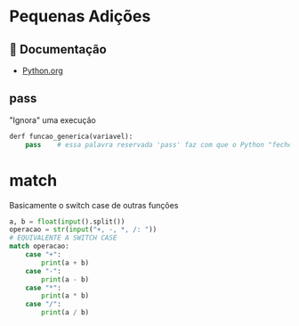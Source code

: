 # **Pequenas Adições**

## 📝 Documentação 
-  [Python.org](https://docs.python.org/3/)

## pass
"Ignora" uma execução
```Python
derf funcao_generica(variavel):
    pass    # essa palavra reservada 'pass' faz com que o Python "feche" a funcao
```

# match
Basicamente o switch case de outras funções
```Python
a, b = float(input().split())
operacao = str(input("+, -, *, /: "))
# EQUIVALENTE A SWITCH CASE
match operacao: 
    case "+":
        print(a + b)
    case "-":
        print(a - b)
    case "*":
        print(a * b)
    case "/":
        print(a / b)
```

